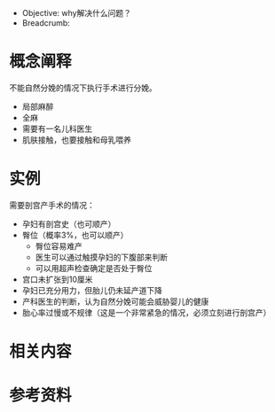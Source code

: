 
- Objective: why解决什么问题？
- Breadcrumb:

# 概念阐释

不能自然分娩的情况下执行手术进行分娩。

- 局部麻醉
- 全麻
- 需要有一名儿科医生
- 肌肤接触，也要接触和母乳喂养

# 实例

需要剖宫产手术的情况：

- 孕妇有剖宫史（也可顺产）
- 臀位（概率3%，也可以顺产）
	- 臀位容易难产
	- 医生可以通过触摸孕妇的下腹部来判断
	- 可以用超声检查确定是否处于臀位
- 宫口未扩张到10厘米
- 孕妇已充分用力，但胎儿仍未延产道下降
- 产科医生的判断，认为自然分娩可能会威胁婴儿的健康
- 胎心率过慢或不规律（这是一个非常紧急的情况，必须立刻进行剖宫产）

# 相关内容



# 参考资料

